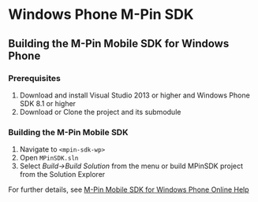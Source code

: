 # Windows Phone M-Pin SDK

## Building the M-Pin Mobile SDK for Windows Phone

### Prerequisites

1. Download and install Visual Studio 2013 or higher and Windows Phone SDK 8.1 or higher
1. Download or Clone the project and its submodule

### Building the M-Pin Mobile SDK

1. Navigate to `<mpin-sdk-wp>`
1. Open `MPinSDK.sln`
1. Select *Build->Build Solution* from the menu or build MPinSDK project from the Solution Explorer
 
For further details, see [M-Pin Mobile SDK for Windows Phone Online Help](http://docs.miracl.com/m-pin-mobile-sdk-for-windows)